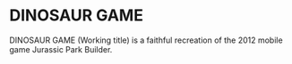 # DINOSAUR GAME
DINOSAUR GAME (Working title) is a faithful recreation of the 2012 mobile game Jurassic Park Builder.
